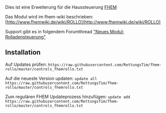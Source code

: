 Dies ist eine Erweiterung für die Haussteuerung [FHEM](http://www.fhem.de "FHEM") 

Das Modul wird im fhem-wiki beschrieben: [http://www.fhemwiki.de/wiki/ROLLO](http://www.fhemwiki.de/wiki/ROLLO)

Support gibt es in folgendem Forumthread ["Neues Modul: Rolladensteuerung"](https://forum.fhem.de/index.php/topic,47202.0.html )

## Installation

Auf Updates prüfen: 
`https://raw.githubusercontent.com/RettungsTim/fhem-rollo/master/controls_fhemrollo.txt`

Auf die neueste Version updaten: 
`update all https://raw.githubusercontent.com/RettungsTim/fhem-rollo/master/controls_fhemrollo.txt`

Zum regulären FHEM Updateprozess hinzufügen: 
`update add https://raw.githubusercontent.com/RettungsTim/fhem-rollo/master/controls_fhemrollo.txt`
